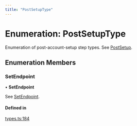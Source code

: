 ```yaml
---
title: "PostSetupType"
---
```

# Enumeration: PostSetupType

Enumeration of post-account-setup step types. See [PostSetup](../types/PostSetup.md).

## Enumeration Members

### SetEndpoint

• **SetEndpoint**

See [SetEndpoint](PostSetupType.md#setendpoint).

#### Defined in

[types.ts:184](https://github.com/coda/packs-sdk/blob/main/types.ts#L184)
